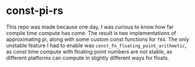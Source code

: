 # const-pi-rs

This repo was made because one day, I was curious to know how far compile time compute has come.
The result is two implementations of approximating pi, along with some custom const functions for
`f64`. The only unstable feature I had to enable was `const_fn_floating_point_arithmetic`, as
const time compute with floating point numbers are not stable, as different platforms can compute
in slightly different ways for floats.